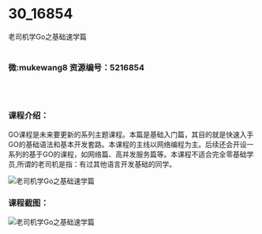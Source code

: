 # 30_16854
老司机学Go之基础速学篇
<br/></br>
<h3>微:mukewang8 资源编号：5216854</h3>
<br/></br>
<h3>课程介绍：</h3>
<p>GO课程是未来要更新的系列主题课程。本篇是基础入门篇，其目的就是快速入手GO的基础语法和基本开发套路。本课程的主线以网络编程为主。后续还会开设一系列的基于GO的课程，如网络篇、高并发服务篇等。本课程不适合完全零基础学员,所谓的老司机是指：有过其他语言开发基础的同学。</p>
<p><img src="https://www.ko996.com/wp-content/uploads/img/2020/12/2-41-300x191.png" alt="老司机学Go之基础速学篇"></p>
<div class="info-desc">
<h3>课程截图：</h3>
<p><img src="https://www.ko996.com/wp-content/uploads/img/2020/12/1-43.png" alt="老司机学Go之基础速学篇"></p>


			
</div>
